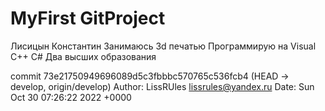 # MyFirst GitProject
Лисицын Константин
Занимаюсь 3d печатью Программирую на Visual С++ C#
Два высших образования

commit 73e21750949696089d5c3fbbbc570765c536fcb4 (HEAD -> develop, origin/develop)
Author: LissRUles <lissrules@yandex.ru>
Date:   Sun Oct 30 07:26:22 2022 +0000
